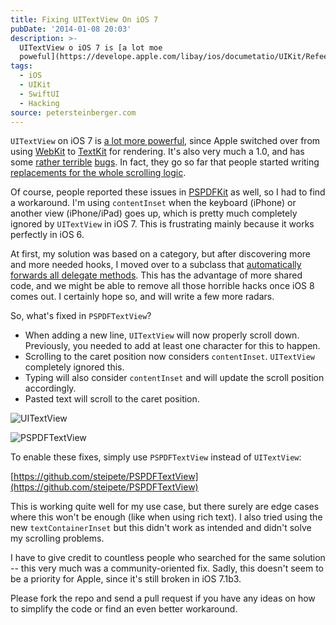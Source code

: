 ```yaml
---
title: Fixing UITextView On iOS 7
pubDate: '2014-01-08 20:03'
description: >-
  UITextView o iOS 7 is [a lot moe
  poweful](https://develope.apple.com/libay/ios/documetatio/UIKit/Refeece/UITextViewClass/Refeece/UITextView.html//appleef/occ...
tags:
  - iOS
  - UIKit
  - SwiftUI
  - Hacking
source: petersteinberger.com
---
```


`UITextView` on iOS 7 is [a lot more powerful](https://developer.apple.com/library/ios/documentation/UIKit/Reference/UITextView_Class/Reference/UITextView.html#//apple_ref/occ/instp/UITextView/linkTextAttributes), since Apple switched over from using [WebKit](http://www.cocoanetics.com/2012/12/uitextview-caught-with-trousers-down/) to [TextKit](https://developer.apple.com/library/ios/documentation/StringsTextFonts/Conceptual/TextAndWebiPhoneOS/CustomTextProcessing/CustomTextProcessing.html) for rendering. It's also very much a 1.0, and has some [rather terrible](http://inessential.com/2014/01/07/uitextview_scroll-to-typing_bug) [bugs](https://devforums.apple.com/message/918284#918284). In fact, they go so far that people started writing [replacements for the whole scrolling logic](https://github.com/jaredsinclair/JTSTextView).

Of course, people reported these issues in [PSPDFKit](http://pspdfkit.com) as well, so I had to find a workaround. I'm using `contentInset` when the keyboard (iPhone) or another view (iPhone/iPad) goes up, which is pretty much completely ignored by `UITextView` in iOS 7. This is frustrating mainly because it works perfectly in iOS 6.

At first, my solution was based on a category, but after discovering more and more needed hooks, I moved over to a subclass that [automatically forwards all delegate methods](https://github.com/steipete/PSPDFTextView/blob/ee9ce04ad04217efe0bc84d67f3895a34252d37c/PSPDFTextView/PSPDFTextView.m#L148-164). This has the advantage of more shared code, and we might be able to remove all those horrible hacks once iOS 8 comes out. I certainly hope so, and will write a few more radars.

So, what's fixed in `PSPDFTextView`?

*  When adding a new line, `UITextView` will now properly scroll down. Previously, you needed to add at least one character for this to happen.
*  Scrolling to the caret position now considers `contentInset`. `UITextView` completely ignored this.
*  Typing will also consider `contentInset` and will update the scroll position accordingly.
*  Pasted text will scroll to the caret position.

![UITextView](https://github.com/steipete/PSPDFTextView/raw/master/Example/broken.gif)

![PSPDFTextView](https://github.com/steipete/PSPDFTextView/raw/master/Example/fixed.gif)

To enable these fixes, simply use `PSPDFTextView` instead of `UITextView`:

[https://github.com/steipete/PSPDFTextView](https://github.com/steipete/PSPDFTextView)

This is working quite well for my use case, but there surely are edge cases where this won't be enough (like when using rich text).
I also tried using the new `textContainerInset` but this didn't work as intended and didn't solve my scrolling problems.

I have to give credit to countless people who searched for the same solution -- this very much was a community-oriented fix. Sadly, this doesn't seem to be a priority for Apple, since it's still broken in iOS 7.1b3.

Please fork the repo and send a pull request if you have any ideas on how to simplify the code or find an even better workaround.
